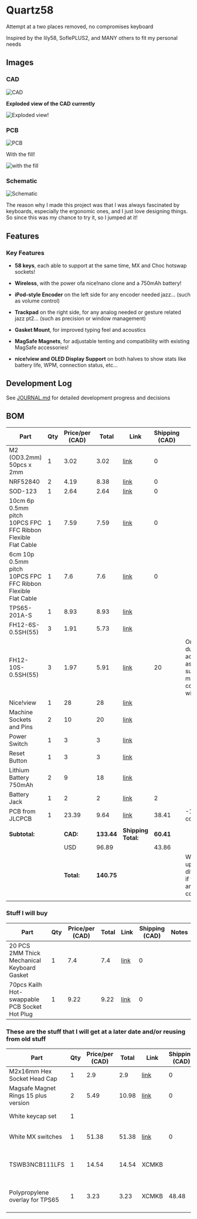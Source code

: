 # Quartz58

Attempt at a two places removed, no compromises keyboard

Inspired by the lily58, SoflePLUS2, and MANY others to fit my personal needs

## Images

### CAD

![CAD](IMGS/cad20250806pt3.png)

**Exploded view of the CAD currently**

![Exploded view!](IMGS/cad20250806pt5.png)

### PCB

![PCB](IMGS/pcb20250806.png)

With the fill!

![with the fill](IMGS/pcb20250806pt2.png)

### Schematic

![Schematic](IMGS/schematic20250805.png)

The reason why I made this project was that I was always fascinated by keyboards, especially the ergonomic ones, and I just love designing things. So since this was my chance to try it, so I jumped at it!

## Features

### Key Features

- **58 keys**, each able to support at the same time, MX and Choc hotswap sockets!

- **Wireless**, with the power ofa nice!nano clone and a 750mAh battery!

- **iPod-style Encoder** on the left side for any encoder needed jazz... (such as volume control)

- **Trackpad** on the right side, for any analog needed or gesture related jazz pt2... (such as precision or window management)

- **Gasket Mount**, for improved typing feel and acoustics

- **MagSafe Magnets**, for adjustable tenting and compatibility with existing MagSafe accessories!

- **nice!view and OLED Display Support** on both halves to show stats like battery life, WPM, connection status, etc...

## Development Log

See [JOURNAL.md](JOURNAL.md) for detailed development progress and decisions

## BOM

| Part                                                         | Qty | Price/per (CAD) | Total      | Link                                                                                                                 | Shipping (CAD) | Notes                                                                   |
| ------------------------------------------------------------ | --- | --------------- | ---------- | -------------------------------------------------------------------------------------------------------------------- | -------------- | ----------------------------------------------------------------------- |
| M2 (OD3.2mm) 50pcs x 2mm                                     | 1   | 3.02            | 3.02       | [link](https://www.aliexpress.com/item/1005005220632314.html)                                                        | 0              |                                                                         |
| NRF52840                                                     | 2   | 4.19            | 8.38       | [link](https://www.aliexpress.com/item/1005006271779544.html)                                                        | 0              |                                                                         |
| SOD-123                                                      | 1   | 2.64            | 2.64       | [link](https://www.aliexpress.com/item/1005006323468521.html)                                                        | 0              |                                                                         |
| 10cm 6p 0.5mm pitch 10PCS FPC FFC Ribbon Flexible Flat Cable | 1   | 7.59            | 7.59       | [link](https://www.aliexpress.com/item/1005006420267064.html)                                                        | 0              |                                                                         |
| 6cm 10p 0.5mm pitch 10PCS FPC FFC Ribbon Flexible Flat Cable | 1   | 7.6             | 7.6        | [link](https://www.aliexpress.com/item/1005006420267064.html)                                                        | 0              |                                                                         |
| TPS65-201A-S                                                 | 1   | 8.93            | 8.93       | [link](https://www.mouser.ca/ProductDetail/Azoteq/TPS65-201A-S?qs=pfd5qewlna5Lh8O0E8DcUQ%3D%3D)                      |                |                                                                         |
| FH12-6S-0.5SH(55)                                            | 3   | 1.91            | 5.73       | [link](https://www.mouser.ca/ProductDetail/Hirose-Connector/FH12-6S-0.5SH55?qs=Ux3WWAnHpjC%252BfBkf%252BkEyew%3D%3D) |                |                                                                         |
| FH12-10S-0.5SH(55)                                           | 3   | 1.97            | 5.91       | [link](https://www.mouser.ca/ProductDetail/Hirose-Connector/FH12-10S-0.5SH55?qs=Ux3WWAnHpjDbjH5OXeBUGQ%3D%3D)        | 20             | One extra due to acidents as its a surface mount component with plastic |
| Nice!view                                                    | 1   | 28              | 28         | [link](https://typeractive.xyz/products/nice-view?variant=44753694228711)                                            |                |                                                                         |
| Machine Sockets and Pins                                     | 2   | 10              | 20         | [link](https://typeractive.xyz/products/machine-sockets-and-pins?variant=45741664469223)                             |                |                                                                         |
| Power Switch                                                 | 1   | 3               | 3          | [link](https://typeractive.xyz/products/power-switch)                                                                |                |                                                                         |
| Reset Button                                                 | 1   | 3               | 3          | [link](https://typeractive.xyz/products/reset-button)                                                                |                |                                                                         |
| Lithium Battery 750mAh                                       | 2   | 9               | 18         | [link](https://typeractive.xyz/products/lithium-battery-750mah)                                                      |                |                                                                         |
| Battery Jack                                                 | 1   | 2               | 2          | [link](https://typeractive.xyz/products/battery-jack?variant=45597492707559)                                         | 2              |                                                                         |
| PCB from JLCPCB                                              | 1   | 23.39           | 9.64       | [link](https://cart.jlcpcb.com/quote?rand=0.04393028142638511)                                                       | 38.41          | -13.75 coupon                                                           |
|                                                              |     |                 |            |                                                                                                                      |                |                                                                         |
| **Subtotal:**                                                |     | **CAD:**        | **133.44** | **Shipping Total:**                                                                                                  | **60.41**      |                                                                         |
|                                                              |     | USD             | 96.89      |                                                                                                                      | 43.86          |                                                                         |
|                                                              |     | **Total:**      | **140.75** |                                                                                                                      |                | Will make up the difference if there are any hidden costs               |
|                                                              |     |                 |            |                                                                                                                      |                |                                                                         |

### Stuff I will buy

| Part                                          | Qty | Price/per (CAD) | Total | Link                                                          | Shipping (CAD) | Notes |
| --------------------------------------------- | --- | --------------- | ----- | ------------------------------------------------------------- | -------------- | ----- |
| 20 PCS 2MM Thick Mechanical Keyboard Gasket   | 1   | 7.4             | 7.4   | [link](https://www.aliexpress.com/item/1005004800667967.html) | 0              |       |
| 70pcs Kailh Hot-swappable PCB Socket Hot Plug | 1   | 9.22            | 9.22  | [link](https://www.aliexpress.com/item/1005007232040760.html) | 0              |       |

### These are the stuff that I will get at a later date and/or reusing from old stuff

| Part                                 | Qty | Price/per (CAD) | Total | Link                                                          | Shipping (CAD) | Notes                          |
| ------------------------------------ | --- | --------------- | ----- | ------------------------------------------------------------- | -------------- | ------------------------------ |
| M2x16mm Hex Socket Head Cap          | 1   | 2.9             | 2.9   | [link](www.aliexpress.com/item/32810872544.html)              | 0              |                                |
| Magsafe Magnet Rings 15 plus version | 2   | 5.49            | 10.98 | [link](https://www.aliexpress.com/item/1005006981590979.html) | 0              |                                |
| White keycap set                     | 1   |                 |       |                                                               |                | Already have                   |
| White MX switches                    | 1   | 51.38           | 51.38 | [link](https://www.aliexpress.com/item/1005006856018973.html) | 0              | Will use old for now           |
| TSWB3NCB111LFS                       | 1   | 14.54           | 14.54 | XCMKB                                                         |                | This is a custom order to them |
| Polypropylene overlay for TPS65      | 1   | 3.23            | 3.23  | XCMKB                                                         | 48.48          | As they ship from malasyia     |

